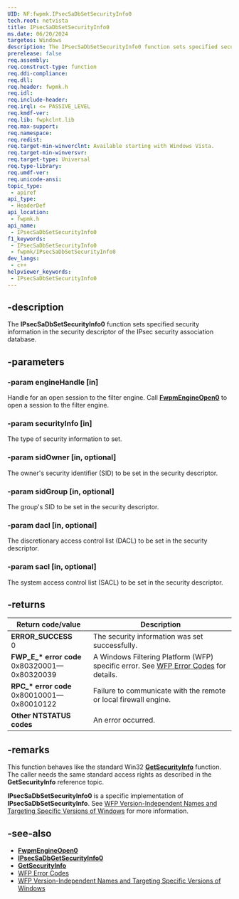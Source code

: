 ```yaml
---
UID: NF:fwpmk.IPsecSaDbSetSecurityInfo0
tech.root: netvista
title: IPsecSaDbSetSecurityInfo0
ms.date: 06/20/2024
targetos: Windows
description: The IPsecSaDbSetSecurityInfo0 function sets specified security information in the security descriptor of the IPsec security association database.
prerelease: false
req.assembly: 
req.construct-type: function
req.ddi-compliance: 
req.dll: 
req.header: fwpmk.h
req.idl: 
req.include-header: 
req.irql: <= PASSIVE_LEVEL
req.kmdf-ver: 
req.lib: fwpkclnt.lib
req.max-support: 
req.namespace: 
req.redist: 
req.target-min-winverclnt: Available starting with Windows Vista.
req.target-min-winversvr: 
req.target-type: Universal
req.type-library: 
req.umdf-ver: 
req.unicode-ansi: 
topic_type:
 - apiref
api_type:
 - HeaderDef
api_location:
 - fwpmk.h
api_name:
 - IPsecSaDbSetSecurityInfo0
f1_keywords:
 - IPsecSaDbSetSecurityInfo0
 - fwpmk/IPsecSaDbSetSecurityInfo0
dev_langs:
 - c++
helpviewer_keywords:
 - IPsecSaDbSetSecurityInfo0
---
```


## -description

The **IPsecSaDbSetSecurityInfo0** function sets specified security information in the security descriptor of the IPsec security association database.

## -parameters

### -param engineHandle [in]

Handle for an open session to the filter engine. Call **[FwpmEngineOpen0](nf-fwpmk-fwpmengineopen0.md)** to open a session to the filter engine.

### -param securityInfo [in]

The type of security information to set.

### -param sidOwner [in, optional]

The owner's security identifier (SID) to be set in the security descriptor.

### -param sidGroup [in, optional]

The group's SID to be set in the security descriptor.

### -param dacl [in, optional]

The discretionary access control list (DACL) to be set in the security descriptor.

### -param sacl [in, optional]

The system access control list (SACL) to be set in the security descriptor.

## -returns

| Return code/value | Description |
|---|---|
| **ERROR_SUCCESS**<br>0 | The security information was set successfully. |
| **FWP_E_\* error code**<br>0x80320001—0x80320039 | A Windows Filtering Platform (WFP) specific error. See [WFP Error Codes](/windows/win32/fwp/wfp-error-codes) for details. |
| **RPC_\* error code**<br>0x80010001—0x80010122 | Failure to communicate with the remote or local firewall engine. |
| **Other NTSTATUS codes** | An error occurred. |

## -remarks

This function behaves like the standard Win32 **[GetSecurityInfo](/windows/desktop/api/aclapi/nf-aclapi-getsecurityinfo)** function. The caller needs the same standard access rights as described in the **GetSecurityInfo** reference topic.

**IPsecSaDbSetSecurityInfo0** is a specific implementation of **IPsecSaDbSetSecurityInfo**. See [WFP Version-Independent Names and Targeting Specific Versions of Windows](/windows/desktop/FWP/wfp-version-independent-names-and-targeting-specific-versions-of-windows) for more information.

## -see-also

- **[FwpmEngineOpen0](nf-fwpmk-fwpmengineopen0.md)**
- **[IPsecSaDbGetSecurityInfo0](nf-fwpmk-ipsecsadbgetsecurityinfo0.md)**
- **[GetSecurityInfo](/windows/desktop/api/aclapi/nf-aclapi-getsecurityinfo)**
- [WFP Error Codes](/windows/win32/fwp/wfp-error-codes)
- [WFP Version-Independent Names and Targeting Specific Versions of Windows](/windows/desktop/FWP/wfp-version-independent-names-and-targeting-specific-versions-of-windows)
